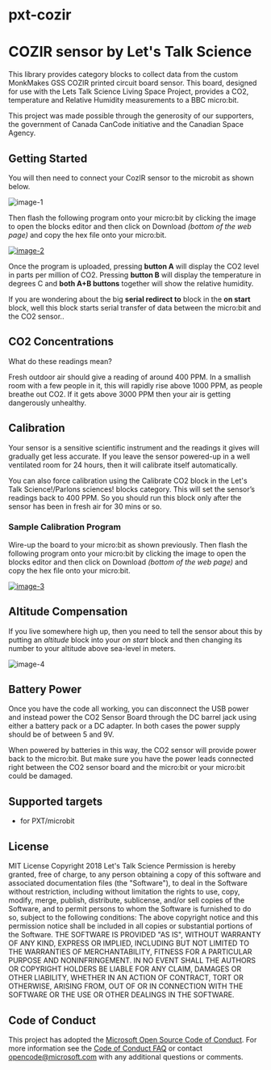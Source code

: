 # pxt-cozir
# COZIR sensor by Let's Talk Science
This library provides category blocks to collect data from the custom MonkMakes GSS COZIR printed circuit board sensor. This board, designed for use with the Lets Talk Science Living Space Project, provides a CO2, temperature and Relative Humidity measurements to a BBC micro:bit.

This project was made possible through the generosity of our supporters, the government of Canada CanCode initiative and the Canadian Space Agency.

## Getting Started
You will then need to connect your CozIR sensor to the microbit as shown below.

![image-1](https://raw.githubusercontent.com/letstalkscience/pxt-cozir/master/images/CO2_for_m_b_connected.png "micro:bit COZIR connections")<!-- .element width="80%"-->

Then flash the following program onto your micro:bit by clicking the image to open the blocks editor and then click on Download *(bottom of the web page)* and copy the hex file onto your micro:bit.

<!-- COZIR MakeCode Simple Program-->
<a href="https://makecode.microbit.org/_2v5HM0fmjEJE" target="_blank"><img src="https://raw.githubusercontent.com/letstalkscience/pxt-cozir/master/images/microbit-screenshot-cozir-simple-1.png" title="COZIR Simple Program" alt="image-2"></a><!-- .element width="80%"-->

Once the program is uploaded, pressing **button A** will display the CO2 level in parts per million of CO2. Pressing **button B** will display the temperature in degrees C and **both A+B buttons** together will show the relative humidity.

If you are wondering about the big **serial redirect to** block in the **on start** block, well this block starts serial transfer of data between the micro:bit and the CO2 sensor..

## CO2 Concentrations
What do these readings mean?

Fresh outdoor air should give a reading of around 400 PPM. In a smallish room with a few people in it, this will rapidly rise above 1000 PPM, as people breathe out CO2. If it gets above 3000 PPM then your air is getting dangerously unhealthy.

## Calibration
Your sensor is a sensitive scientific instrument and the readings it gives will gradually get less accurate. If you leave the sensor powered-up in a well ventilated room for 24 hours, then it will calibrate itself automatically.

You can also force calibration using the Calibrate CO2 block in the Let's Talk Science!/Parlons sciences! blocks category. This will set the sensor’s readings back to 400 PPM. So you should run this block only after the sensor has been in fresh air for 30 mins or so.

### Sample Calibration Program
Wire-up the board to your micro:bit as shown previously. Then flash the following program onto your micro:bit by clicking the image to open the blocks editor and then click on Download *(bottom of the web page)* and copy the hex file onto your micro:bit.

<!-- COZIR Sample Calibration Program-->
<a href="https://makecode.microbit.org/_a5PE3a7hDUXM" target="_blank"><img src="https://raw.githubusercontent.com/letstalkscience/pxt-cozir/master/images/microbit-screenshot-cozir-calibrate.png" title="COZIR Calibrate Program" alt="image-3"></a><!-- .element width="80%"-->

## Altitude Compensation
If you live somewhere high up, then you need to tell the sensor about this by putting an *altitude* block into your *on start* block and then changing its number to your altitude above sea-level in meters.

![image-4](https://raw.githubusercontent.com/letstalkscience/pxt-cozir/master/images/microbit-screenshot-altitude-3.png  "COZIR altitude block")<!-- .element width="80%"-->

## Battery Power
Once you have the code all working, you can disconnect the USB power and instead power the CO2 Sensor Board through the DC barrel jack using either a battery pack or a DC adapter. In both cases the power supply should be of between 5 and 9V.

When powered by batteries in this way, the CO2 sensor will provide power back to the micro:bit. But make sure you have the power leads connected right between the CO2 sensor board and the micro:bit or your micro:bit could be damaged.

## Supported targets
* for PXT/microbit

## License
MIT License
Copyright 2018 Let's Talk Science
Permission is hereby granted, free of charge, to any person obtaining a copy of this software and associated documentation files (the "Software"), to deal in the Software without restriction, including without limitation the rights to use, copy, modify, merge, publish, distribute, sublicense, and/or sell copies of the Software, and to permit persons to whom the Software is furnished to do so, subject to the following conditions:
The above copyright notice and this permission notice shall be included in all copies or substantial portions of the Software.
THE SOFTWARE IS PROVIDED "AS IS", WITHOUT WARRANTY OF ANY KIND, EXPRESS OR IMPLIED, INCLUDING BUT NOT LIMITED TO THE WARRANTIES OF MERCHANTABILITY, FITNESS FOR A PARTICULAR PURPOSE AND NONINFRINGEMENT. IN NO EVENT SHALL THE AUTHORS OR COPYRIGHT HOLDERS BE LIABLE FOR ANY CLAIM, DAMAGES OR OTHER LIABILITY, WHETHER IN AN ACTION OF CONTRACT, TORT OR OTHERWISE, ARISING FROM, OUT OF OR IN CONNECTION WITH THE SOFTWARE OR THE USE OR OTHER DEALINGS IN THE SOFTWARE.

## Code of Conduct
This project has adopted the [Microsoft Open Source Code of Conduct](https://opensource.microsoft.com/codeofconduct/). For more information see the [Code of Conduct FAQ](https://opensource.microsoft.com/codeofconduct/faq/) or contact [opencode@microsoft.com](mailto:opencode@microsoft.com) with any additional questions or comments.

